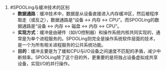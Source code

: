 1. #SPOOLing与缓冲技术的区别 
	-  **数据通路**：缓冲技术中，数据是从设备直接进入内存缓冲区，然后被程序取走（或反之），数据通路是“设备 ↔ 内存 ↔ CPU”。而SPOOLing的数据通路是“设备 ↔ 内存 ↔ 磁盘 ↔ 内存 ↔ CPU”。
    *   **实现方式**：缓冲是由硬件（如I/O控制器）和操作系统内核共同实现的，通常是为单个进程服务的。SPOOLing则完全是操作系统软件层面的技术，是一个为所有相关进程服务的公共系统功能。
    *   **目的**：缓冲主要是为了缓和CPU与I/O设备之间速度不匹配的矛盾，减少中断频率。SPOOLing除了这个目的外，更重要的是将独占设备虚拟成共享设备，实现I/O的并行操作。